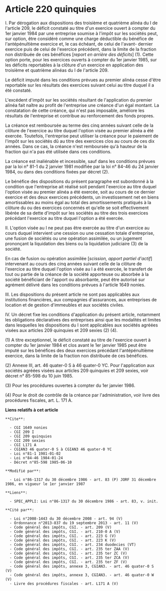# Article 220 quinquies

I. Par dérogation aux dispositions des troisième et quatrième alinéa du I de l'article 209, le déficit constaté au titre d'un
exercice ouvert à compter du 1er janvier 1984 par une entreprise soumise à l'impôt sur les sociétés peut, sur option, être
considéré comme une charge déductible du bénéfice de l'antépénultième exercice et, le cas échéant, de celui de l'avant-
dernier exercice puis de celui de l'exercice précédent, dans la limite de la fraction non distribuée de ces bénéfices
[*report en arrière des déficits*] (1). Cette option porte, pour les exercices ouverts à compter du 1er janvier 1985, sur les
déficits reportables à la clôture d'un exercice en application des troisième et quatrième alinéas du I de l'article 209.

Le déficit imputé dans les conditions prévues au premier alinéa cesse d'être reportable sur les résultats des exercices
suivant celui au titre duquel il a été constaté.

L'excédent d'impôt sur les sociétés résultant de l'application du premier alinéa fait naître au profit de l'entreprise une
créance d'un égal montant. La constatation de cette créance, qui n'est pas imposable, améliore les résultats de l'entreprise
et contribue au renforcement des fonds propres. 

La créance est remboursée au terme des cinq années suivant celle de la clôture de l'exercice au titre duquel l'option visée
au premier alinéa a été exercée. Toutefois, l'entreprise peut utiliser la créance pour le paiement de l'impôt sur les
sociétés dû au titre des exercices clos au cours de ces dix années. Dans ce cas, la créance n'est remboursée qu'à hauteur de
la fraction qui n'a pas été utilisée dans ces conditions.

La créance est inaliénable et incessible, sauf dans les conditions prévues par la loi n° 81-1 du 2 janvier 1981 modifiée par
la loi n° 84-46 du 24 janvier 1984, ou dans des conditions fixées par décret (2). 

Le bénéfice des dispositions du présent paragraphe est subordonné à la condition que l'entreprise ait réalisé soit pendant
l'exercice au titre duquel l'option visée au premier alinéa a été exercée, soit au cours de ce dernier exercice et des deux
exercices précédents, un investissement net en biens amortissables au moins égal au total des amortissements pratiqués à la
clôture du ou des exercices concernés et qu'elle se soit effectivement libérée de sa dette d'impôt sur les sociétés au titre
des trois exercices précédant l'exercice au titre duquel l'option a été exercée.

II. L'option visée au I ne peut pas être exercée au titre d'un exercice au cours duquel intervient une cession ou une
cessation totale d'entreprise, une fusion de sociétés ou une opération assimilée, ou un jugement prononçant la liquidation
des biens ou la liquidation judiciaire (3) de la société.

En cas de fusion ou opération assimilée [*scission, apport partiel d'actif*] intervenant au cours des cinq années suivant
celle de la clôture de l'exercice au titre duquel l'option visée au I a été exercée, le transfert de tout ou partie de la
créance de la société apporteuse ou absorbée à la société bénéficiant de l'apport ou absorbante, peut être autorisé sur
agrément délivré dans les conditions prévues à l'article 1649 nonies.

III. Les dispositions du présent article ne sont pas applicables aux institutions financières, aux compagnies d'assurances,
aux entreprises de location et de gestion d'immeubles et aux sociétés civiles.

IV. Un décret fixe les conditions d'application du présent article, notamment les obligations déclaratives des entreprises
ainsi que les modalités et limites dans lesquelles les dispositions du I sont applicables aux sociétés agréées visées aux
articles 209 quinquies et 209 sexies (2) (4).

(1) A titre exceptionnel, le déficit constaté au titre de l'exercice ouvert à compter du 1er janvier 1984 et clos avant le
1er janvier 1985 peut être imputé sur les bénéfices des deux exercices précédant l'antépénultième exercice, dans la limite de
la fraction non distribuée de ces bénéfices.

(2) Annexe III, art. 46 quater-0 S à 46 quater-0 YC. Pour l'application aux sociétés agréées visées aux articles 209
quinquies et 209 sexies, voir décret n° 85-598 du 10 juin 1985.

(3) Pour les procédures ouvertes à compter du 1er janvier 1986.

(4) Pour le droit de contrôle de la créance par l'administration, voir livre des procédures fiscales, art. L. 171 A.

**Liens relatifs à cet article**

	**Cite**:

	  - CGI 1649 nonies
	  - CGI 209 I
	  - CGI 209 quinquies
	  - CGI 209 sexies
	  - CGI L171 A
	  - CGIAN3 46 quater-0 S à CGIAN3 46 quater-0 YC
	  - Loi n°81-1 1981-01-02
	  - Loi n°84-46 1984-01-24
	  - Décret n°85-598 1985-06-10

	**Modifié par**:

	  - Loi n°86-1317 du 30 décembre 1986 - art. 83 (P) JORF 31 décembre 1986, en vigueur le 1er janvier 1987

	**Liens**:

	  - SPEC_APPLI: Loi n°86-1317 du 30 décembre 1986 - art. 83, v. init.

	**Cité par**:

	  - Loi n°2008-1443 du 30 décembre 2008 - art. 94 (V)
	  - Ordonnance n°2013-837 du 19 septembre 2013 - art. 11 (V)
	  - Code général des impôts, CGI. - art. 209 (V)
	  - Code général des impôts, CGI. - art. 210-0 A (V)
	  - Code général des impôts, CGI. - art. 223 G (V)
	  - Code général des impôts, CGI. - art. 223 K (V)
	  - Code général des impôts, CGI. - art. 234 duodecies (VT)
	  - Code général des impôts, CGI. - art. 235 ter ZAA (V)
	  - Code général des impôts, CGI. - art. 235 ter ZC (V)
	  - Code général des impôts, CGI. - art. 235 ter ZCA (V)
	  - Code général des impôts, CGI. - art. 235 ter ZF (V)
	  - Code général des impôts, annexe 3, CGIAN3. - art. 46 quater-0 S (V)
	  - Code général des impôts, annexe 3, CGIAN3. - art. 46 quater-0 W (V)
	  - Livre des procédures fiscales - art. L171 A (V)
